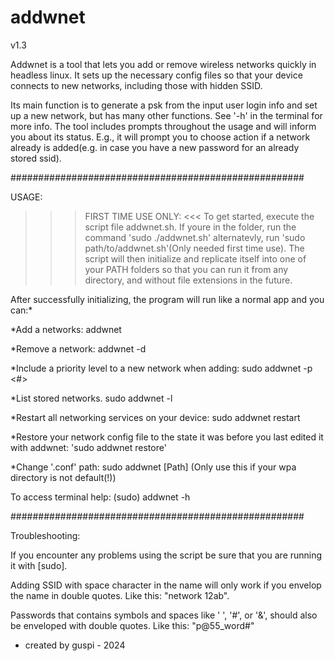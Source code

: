 # addwnet #
v1.3

Addwnet is a tool that lets you add or remove wireless networks quickly in headless linux. It sets up the necessary config files so that your device connects to new networks, including those with hidden SSID.

Its main function is to generate a psk from the	input user login info and set up a new network, but has many other functions. See '-h' in the terminal for more info. 
The tool includes prompts throughout the usage and will inform you about its status. E.g., it will prompt you to choose action if a network already is added(e.g. in case you have a new password for an already stored ssid).


#####################################################

USAGE:

>>> FIRST TIME USE ONLY: <<<
To get started, execute the script file addwnet.sh. If youre in the folder, run the command 'sudo ./addwnet.sh' alternatevly, run 'sudo path/to/addwnet.sh'(Only needed first time use). The script will then initialize and replicate itself into one of your PATH folders so that you can run it from any directory, and without file extensions in the future.

After successfully initializing, the program will run like a normal app and you can:*

*Add a networks: 
addwnet <ssid> <password>

*Remove a network: 
addwnet <ssid> -d

*Include a priority level to a new network when adding:
sudo addwnet <ssid> -p <#>

*List stored networks.
sudo addwnet -l  

*Restart all networking services on your device:
sudo addwnet restart

*Restore your network config file to the state it was before you last edited it with addwnet:
'sudo addwnet restore'

*Change '.conf' path:
sudo addwnet <ssid> <password> [Path]     (Only use this if your wpa directory is not default(!))


To access terminal help:
(sudo) addwnet -h


#####################################################

Troubleshooting:

If you encounter any problems using the script be sure that you are running it with [sudo]. 

Adding SSID with space character in the name will only work if you envelop the name in double quotes. Like this: "network 12ab".

Passwords that contains symbols and spaces like ' ', '#', or '&', should also be enveloped with double quotes. Like this: "p@55_word#"





- created by guspi - 2024

